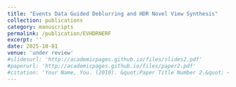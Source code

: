 ```yaml
---
title: "Events Data Guided Deblurring and HDR Novel View Synthesis"
collection: publications
category: manuscripts
permalink: /publication/EVHDRNERF
excerpt: ''
date: 2025-10-01
venue: 'under review'
#slidesurl: 'http://academicpages.github.io/files/slides2.pdf'
#paperurl: 'http://academicpages.github.io/files/paper2.pdf'
#citation: 'Your Name, You. (2010). &quot;Paper Title Number 2.&quot; <i>Journal 1</i>. 1(2).'
---
```


